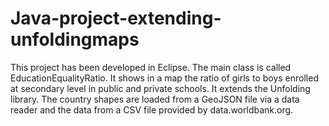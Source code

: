 # Java-project-extending-unfoldingmaps

This project has been developed in Eclipse. The main class is called EducationEqualityRatio. It shows in a map the ratio of girls to boys enrolled at secondary level in public and private schools. It extends the Unfolding library. The country shapes are loaded from a GeoJSON file via a data reader and the data from a CSV file provided by data.worldbank.org.  

